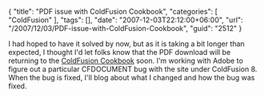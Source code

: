 {
	"title": "PDF issue with ColdFusion Cookbook",
	"categories": [
		"ColdFusion"
	],
	"tags": [],
	"date": "2007-12-03T22:12:00+06:00",
	"url": "/2007/12/03/PDF-issue-with-ColdFusion-Cookbook",
	"guid": "2512"
}

I had hoped to have it solved by now, but as it is taking a bit longer than expected, I thought I'd let folks know that the PDF download will be returning to the <a href="http://www.coldfusioncookbook.com">ColdFusion Cookbook</a> soon. I'm working with Adobe to figure out a particular CFDOCUMENT bug with the site under ColdFusion 8. When the bug is fixed, I'll blog about what I changed and how the bug was fixed.
